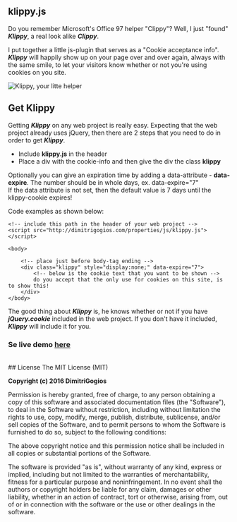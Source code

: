 ## klippy.js
<p>Do you remember Microsoft&#39;s Office 97 helper &quot;Clippy&quot;? Well, I just &quot;found&quot; <em><strong>Klippy</strong></em>, a real look alike <em><strong>Clippy</strong></em>.</p>

<p>I put together a little js-plugin that serves as a &quot;Cookie acceptance info&quot;. <em><strong>Klippy</strong></em> will happily show up on your page over and over again, always with the same smile, to let your visitors know whether or not you&#39;re using cookies on you site.</p>

<p><img alt="Klippy, your litte helper" class="responsive" src="http://dimitrigogios.com/properties/images/klippy-cookie-example.png" /></p>

<h2>Get Klippy</h2>

<p>Getting <em><strong>Klippy</strong></em> on any web project is really easy. Expecting that the web project already uses jQuery, then there are&nbsp;2 steps that you need to do in order to get <em><strong>Klippy</strong></em>.</p>

<ul class="list-unstyled">
    <li>Include <strong>klippy.js</strong>&nbsp;in the header&nbsp;</li>
    <li>Place a div with the cookie-info and then give the div&nbsp;the class <strong>klippy</strong></li>
</ul>

<p>Optionally you can give an expiration time by adding a data-attribute - <strong>data-expire</strong>. The number should be in whole days, ex. data-expire=&quot;7&quot;<br/>
If the data attribute is not set, then the default value is 7 days until the klippy-cookie expires!</p>

<p>Code examples as shown below:</p>

<pre>
<code class="language-html">&lt;!-- include this path in the header of your web project --&gt;
&lt;script src="http://dimitrigogios.com/properties/js/klippy.js"&gt;&lt;/script&gt;</code></pre>

<pre>
<code class="language-html">&lt;body&gt;

    &lt;!-- place just before body-tag ending --&gt;
    &lt;div class="klippy" style="display:none;" data-expire="7"&gt;
        &lt;!-- below is the cookie text that you want to be shown --&gt;
        do you accept that the only use for cookies on this site, is to show this!
    &lt;/div&gt;
&lt;/body&gt;</code></pre>

<p>The good thing about <em><strong>Klippy</strong></em>&nbsp;is, he knows whether or not if you have<em><strong> jQuery.cookie</strong></em> included in the web project. If you don&#39;t have it included, <em><strong>Klippy</strong></em> will include it for you.</p>

### Se live demo <a href="http://dimitrigogios.com/dservice/#Frontend-scripts-by-dimitri-gogios" target="_blank">here</a>

<br/>
## License
The MIT License (MIT)

**Copyright (c) 2016 DimitriGogios**

Permission is hereby granted, free of charge, to any person obtaining a copy
of this software and associated documentation files (the "Software"), to deal
in the Software without restriction, including without limitation the rights
to use, copy, modify, merge, publish, distribute, sublicense, and/or sell
copies of the Software, and to permit persons to whom the Software is
furnished to do so, subject to the following conditions:

The above copyright notice and this permission notice shall be included in all
copies or substantial portions of the Software.

The software is provided "as is", without warranty of any kind, express or
implied, including but not limited to the warranties of merchantability,
fitness for a particular purpose and noninfringement. In no event shall the
authors or copyright holders be liable for any claim, damages or other
liability, whether in an action of contract, tort or otherwise, arising from,
out of or in connection with the software or the use or other dealings in the
software.